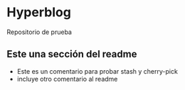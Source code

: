 # Hyperblog
Repositorio de prueba

## Este una sección del readme
* Este es un comentario para probar stash y cherry-pick
* incluye otro comentario al readme